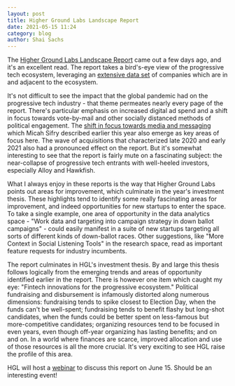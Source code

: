 ```yaml
---
layout: post
title: Higher Ground Labs Landscape Report
date: 2021-05-15 11:24
category: blog
author: Shai Sachs
---
```


The [Higher Ground Labs Landscape Report](https://highergroundlabs.com/our-2020-political-tech-landscape-report/) came out a few days ago, and it's an excellent read. The report takes a bird's-eye view of the progressive tech ecosystem, leveraging an [extensive data set](https://airtable.com/shrgc1cEc4FQzhhbD/tblBLLNHWBxRs7g0L) of companies which are in and adjacent to the ecosystem.

It's not difficult to see the impact that the global pandemic had on the progressive tech industry - that theme permeates nearly every page of the report. There's particular emphasis on increased digital ad spend and a shift in focus towards vote-by-mail and other socially distanced methods of political engagement. The [shift in focus towards media and messaging](https://bluetent.us/arenas/tech/progressive-tech-trends-after-trump/) which Micah Sifry described earlier this year also emerge as key areas of focus here. The wave of acquisitions that characterized late 2020 and early 2021 also had a pronounced effect on the report. But it's somewhat interesting to see that the report is fairly mute on a fascinating subject: the near-collapse of progressive tech entrants with well-heeled investors, especially Alloy and Hawkfish.

What I always enjoy in these reports is the way that Higher Ground Labs points out areas for improvement, which culminate in the year's investment thesis. These highlights tend to identify some really fascinating areas for improvement, and indeed opportunities for new startups to enter the space. To take a single example, one area of opportunity in the data analytics space - "Work data and targeting into campaign strategy in down ballot campaigns" - could easily manifest in a suite of new startups targeting all sorts of different kinds of down-ballot races. Other suggestions, like "More Context in Social Listening Tools" in the research space, read as important feature requests for industry incumbents.

The report culminates in HGL's investment thesis. By and large this thesis follows logically from the emerging trends and areas of opportunity identified earlier in the report. There is however one item which caught my eye: "Fintech innovations for the progressive ecosystem." Political fundraising and disbursement is infamously distorted along numerous dimensions: fundraising tends to spike closest to Election Day, when the funds can't be well-spent; fundraising tends to benefit flashy but long-shot candidates, when the funds could be better spent on less-famous but more-competitive candidates; organizing resources tend to be focused in even years, even though off-year organizing has lasting benefits; and on and on. In a world where finances are scarce, improved allocation and use of those resources is all the more crucial. It's very exciting to see HGL raise the profile of this area.

HGL will host a [webinar](https://www.mobilize.us/highergroundlabs/event/391089/) to discuss this report on June 15. Should be an interesting event!